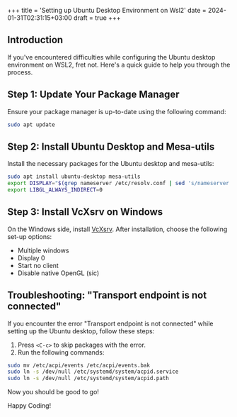 +++
title = 'Setting up Ubuntu Desktop Environment on Wsl2'
date = 2024-01-31T02:31:15+03:00
draft = true
+++

## Introduction

If you've encountered difficulties while configuring the Ubuntu desktop environment on WSL2, fret not. Here's a quick guide to help you through the process.

## Step 1: Update Your Package Manager

Ensure your package manager is up-to-date using the following command:

```bash
sudo apt update
```

## Step 2: Install Ubuntu Desktop and Mesa-utils

Install the necessary packages for the Ubuntu desktop and mesa-utils:

```bash
sudo apt install ubuntu-desktop mesa-utils
export DISPLAY="$(grep nameserver /etc/resolv.conf | sed 's/nameserver //'):0"
export LIBGL_ALWAYS_INDIRECT=0
```

## Step 3: Install VcXsrv on Windows

On the Windows side, install [VcXsrv](https://sourceforge.net/projects/vcxsrv/). After installation, choose the following set-up options:

- Multiple windows
- Display 0
- Start no client
- Disable native OpenGL (sic)

## Troubleshooting: "Transport endpoint is not connected"

If you encounter the error "Transport endpoint is not connected" while setting up the Ubuntu desktop, follow these steps:

1. Press `<C-c>` to skip packages with the error.
2. Run the following commands:

```bash
sudo mv /etc/acpi/events /etc/acpi/events.bak
sudo ln -s /dev/null /etc/systemd/system/acpid.service
sudo ln -s /dev/null /etc/systemd/system/acpid.path
```

Now you should be good to go!

Happy Coding!
